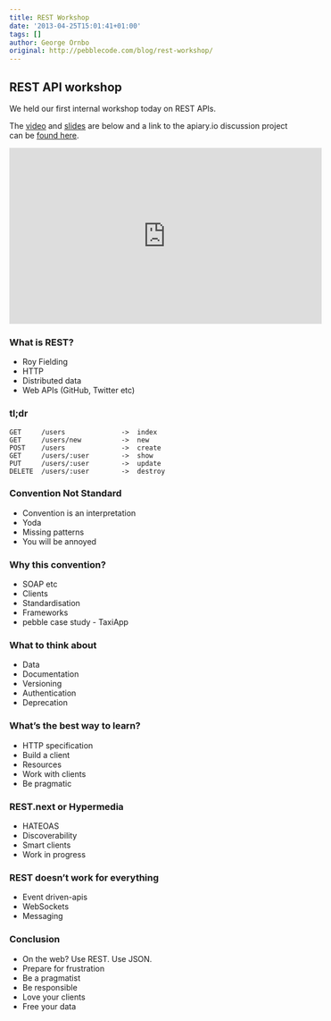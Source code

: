 ```yaml
---
title: REST Workshop
date: '2013-04-25T15:01:41+01:00'
tags: []
author: George Ornbo
original: http://pebblecode.com/blog/rest-workshop/
---
```

<h2>REST API workshop</h2>

<p>We held our first internal workshop today on REST APIs.</p>

<p>The <a href="https://www.youtube.com/watch?v=Ydc5QPFS92M">video</a> and <a href="http://gist.io/5458283">slides</a> are below and a link to the apiary.io discussion project can be <a href="http://docs.workshop.apiary.io/">found here</a>.</p>

<iframe width="560" height="315" src="http://www.youtube.com/embed/Ydc5QPFS92M" frameborder="0" allowfullscreen></iframe>

<h3>What is REST?</h3>

<ul><li>Roy Fielding</li>
<li>HTTP </li>
<li>Distributed data</li>
<li>Web APIs (GitHub, Twitter etc)</li>
</ul><h3>tl;dr</h3>

<pre><code>GET     /users              -&gt;  index
GET     /users/new          -&gt;  new
POST    /users              -&gt;  create
GET     /users/:user        -&gt;  show
PUT     /users/:user        -&gt;  update
DELETE  /users/:user        -&gt;  destroy
</code></pre>

<h3>Convention Not Standard</h3>

<ul><li>Convention is an interpretation</li>
<li>Yoda</li>
<li>Missing patterns</li>
<li>You will be annoyed</li>
</ul><h3>Why this convention?</h3>

<ul><li>SOAP etc</li>
<li>Clients</li>
<li>Standardisation</li>
<li>Frameworks</li>
<li>pebble case study - TaxiApp</li>
</ul><h3>What to think about</h3>

<ul><li>Data</li>
<li>Documentation </li>
<li>Versioning </li>
<li>Authentication </li>
<li>Deprecation</li>
</ul><h3>What&rsquo;s the best way to learn?</h3>

<ul><li>HTTP specification</li>
<li>Build a client</li>
<li>Resources</li>
<li>Work with clients</li>
<li>Be pragmatic</li>
</ul><h3>REST.next or Hypermedia</h3>

<ul><li>HATEOAS</li>
<li>Discoverability</li>
<li>Smart clients</li>
<li>Work in progress</li>
</ul><h3>REST doesn&rsquo;t work for everything</h3>

<ul><li>Event driven-apis</li>
<li>WebSockets</li>
<li>Messaging</li>
</ul><h3>Conclusion</h3>

<ul><li>On the web? Use REST. Use JSON.</li>
<li>Prepare for frustration</li>
<li>Be a pragmatist</li>
<li>Be responsible</li>
<li>Love your clients </li>
<li>Free your data</li>
</ul>
